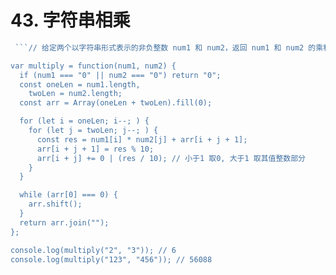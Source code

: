 # 43. 字符串相乘

```js
 ```// 给定两个以字符串形式表示的非负整数 num1 和 num2，返回 num1 和 num2 的乘积，它们的乘积也表示为字符串形式。

var multiply = function(num1, num2) {
  if (num1 === "0" || num2 === "0") return "0";
  const oneLen = num1.length,
    twoLen = num2.length;
  const arr = Array(oneLen + twoLen).fill(0);

  for (let i = oneLen; i--; ) {
    for (let j = twoLen; j--; ) {
      const res = num1[i] * num2[j] + arr[i + j + 1];
      arr[i + j + 1] = res % 10;
      arr[i + j] += 0 | (res / 10); // 小于1 取0, 大于1 取其值整数部分
    }
  }

  while (arr[0] === 0) {
    arr.shift();
  }
  return arr.join("");
};

console.log(multiply("2", "3")); // 6
console.log(multiply("123", "456")); // 56088
